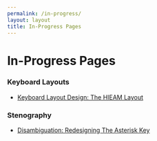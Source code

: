 ```yaml
---
permalink: /in-progress/
layout: layout
title: In-Progress Pages
---
```


<h1 class="center"> In-Progress Pages </h1>

### Keyboard Layouts

- [Keyboard Layout Design: The HIEAM Layout](https://steventammen.com/keyboard-layouts/hieam/)

### Stenography

- [Disambiguation: Redesigning The Asterisk Key](https://steventammen.com/stenography/redesigning-the-asterisk-key/)
